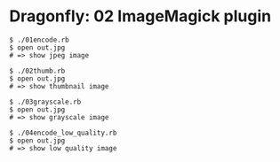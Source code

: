 Dragonfly: 02 ImageMagick plugin
================================

```
$ ./01encode.rb
$ open out.jpg
# => show jpeg image

$ ./02thumb.rb
$ open out.jpg
# => show thumbnail image

$ ./03grayscale.rb
$ open out.jpg
# => show grayscale image

$ ./04encode_low_quality.rb
$ open out.jpg
# => show low quality image
```
